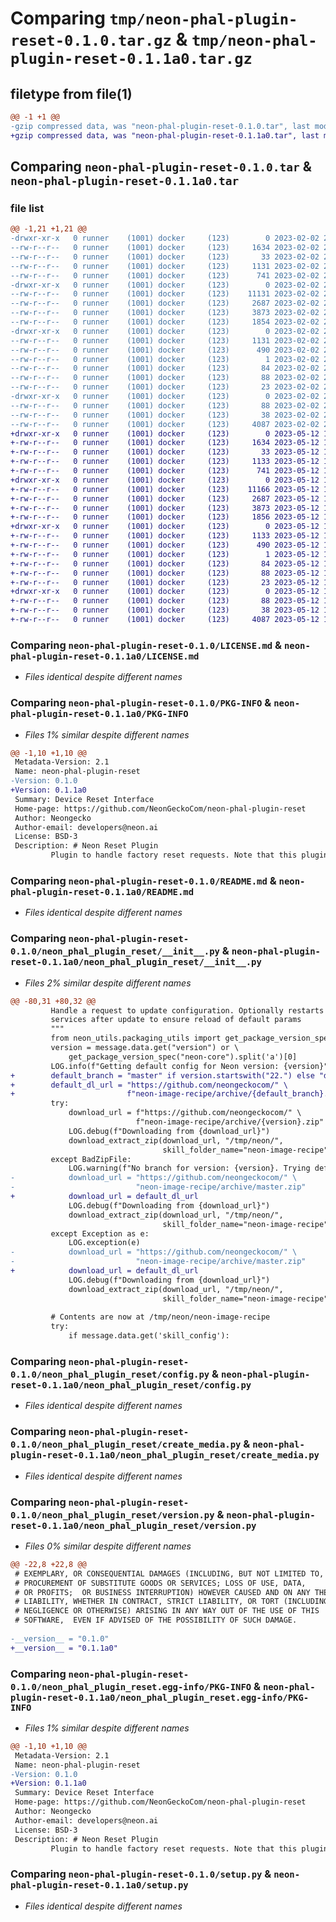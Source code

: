 # Comparing `tmp/neon-phal-plugin-reset-0.1.0.tar.gz` & `tmp/neon-phal-plugin-reset-0.1.1a0.tar.gz`

## filetype from file(1)

```diff
@@ -1 +1 @@
-gzip compressed data, was "neon-phal-plugin-reset-0.1.0.tar", last modified: Thu Feb  2 20:55:20 2023, max compression
+gzip compressed data, was "neon-phal-plugin-reset-0.1.1a0.tar", last modified: Fri May 12 19:14:05 2023, max compression
```

## Comparing `neon-phal-plugin-reset-0.1.0.tar` & `neon-phal-plugin-reset-0.1.1a0.tar`

### file list

```diff
@@ -1,21 +1,21 @@
-drwxr-xr-x   0 runner    (1001) docker     (123)        0 2023-02-02 20:55:20.493727 neon-phal-plugin-reset-0.1.0/
--rw-r--r--   0 runner    (1001) docker     (123)     1634 2023-02-02 20:55:17.000000 neon-phal-plugin-reset-0.1.0/LICENSE.md
--rw-r--r--   0 runner    (1001) docker     (123)       33 2023-02-02 20:55:17.000000 neon-phal-plugin-reset-0.1.0/MANIFEST.in
--rw-r--r--   0 runner    (1001) docker     (123)     1131 2023-02-02 20:55:20.493727 neon-phal-plugin-reset-0.1.0/PKG-INFO
--rw-r--r--   0 runner    (1001) docker     (123)      741 2023-02-02 20:55:17.000000 neon-phal-plugin-reset-0.1.0/README.md
-drwxr-xr-x   0 runner    (1001) docker     (123)        0 2023-02-02 20:55:20.493727 neon-phal-plugin-reset-0.1.0/neon_phal_plugin_reset/
--rw-r--r--   0 runner    (1001) docker     (123)    11131 2023-02-02 20:55:17.000000 neon-phal-plugin-reset-0.1.0/neon_phal_plugin_reset/__init__.py
--rw-r--r--   0 runner    (1001) docker     (123)     2687 2023-02-02 20:55:17.000000 neon-phal-plugin-reset-0.1.0/neon_phal_plugin_reset/config.py
--rw-r--r--   0 runner    (1001) docker     (123)     3873 2023-02-02 20:55:17.000000 neon-phal-plugin-reset-0.1.0/neon_phal_plugin_reset/create_media.py
--rw-r--r--   0 runner    (1001) docker     (123)     1854 2023-02-02 20:55:17.000000 neon-phal-plugin-reset-0.1.0/neon_phal_plugin_reset/version.py
-drwxr-xr-x   0 runner    (1001) docker     (123)        0 2023-02-02 20:55:20.493727 neon-phal-plugin-reset-0.1.0/neon_phal_plugin_reset.egg-info/
--rw-r--r--   0 runner    (1001) docker     (123)     1131 2023-02-02 20:55:20.000000 neon-phal-plugin-reset-0.1.0/neon_phal_plugin_reset.egg-info/PKG-INFO
--rw-r--r--   0 runner    (1001) docker     (123)      490 2023-02-02 20:55:20.000000 neon-phal-plugin-reset-0.1.0/neon_phal_plugin_reset.egg-info/SOURCES.txt
--rw-r--r--   0 runner    (1001) docker     (123)        1 2023-02-02 20:55:20.000000 neon-phal-plugin-reset-0.1.0/neon_phal_plugin_reset.egg-info/dependency_links.txt
--rw-r--r--   0 runner    (1001) docker     (123)       84 2023-02-02 20:55:20.000000 neon-phal-plugin-reset-0.1.0/neon_phal_plugin_reset.egg-info/entry_points.txt
--rw-r--r--   0 runner    (1001) docker     (123)       88 2023-02-02 20:55:20.000000 neon-phal-plugin-reset-0.1.0/neon_phal_plugin_reset.egg-info/requires.txt
--rw-r--r--   0 runner    (1001) docker     (123)       23 2023-02-02 20:55:20.000000 neon-phal-plugin-reset-0.1.0/neon_phal_plugin_reset.egg-info/top_level.txt
-drwxr-xr-x   0 runner    (1001) docker     (123)        0 2023-02-02 20:55:20.493727 neon-phal-plugin-reset-0.1.0/requirements/
--rw-r--r--   0 runner    (1001) docker     (123)       88 2023-02-02 20:55:17.000000 neon-phal-plugin-reset-0.1.0/requirements/requirements.txt
--rw-r--r--   0 runner    (1001) docker     (123)       38 2023-02-02 20:55:20.493727 neon-phal-plugin-reset-0.1.0/setup.cfg
--rw-r--r--   0 runner    (1001) docker     (123)     4087 2023-02-02 20:55:17.000000 neon-phal-plugin-reset-0.1.0/setup.py
+drwxr-xr-x   0 runner    (1001) docker     (123)        0 2023-05-12 19:14:05.542487 neon-phal-plugin-reset-0.1.1a0/
+-rw-r--r--   0 runner    (1001) docker     (123)     1634 2023-05-12 19:14:01.000000 neon-phal-plugin-reset-0.1.1a0/LICENSE.md
+-rw-r--r--   0 runner    (1001) docker     (123)       33 2023-05-12 19:14:01.000000 neon-phal-plugin-reset-0.1.1a0/MANIFEST.in
+-rw-r--r--   0 runner    (1001) docker     (123)     1133 2023-05-12 19:14:05.542487 neon-phal-plugin-reset-0.1.1a0/PKG-INFO
+-rw-r--r--   0 runner    (1001) docker     (123)      741 2023-05-12 19:14:01.000000 neon-phal-plugin-reset-0.1.1a0/README.md
+drwxr-xr-x   0 runner    (1001) docker     (123)        0 2023-05-12 19:14:05.542487 neon-phal-plugin-reset-0.1.1a0/neon_phal_plugin_reset/
+-rw-r--r--   0 runner    (1001) docker     (123)    11166 2023-05-12 19:14:01.000000 neon-phal-plugin-reset-0.1.1a0/neon_phal_plugin_reset/__init__.py
+-rw-r--r--   0 runner    (1001) docker     (123)     2687 2023-05-12 19:14:01.000000 neon-phal-plugin-reset-0.1.1a0/neon_phal_plugin_reset/config.py
+-rw-r--r--   0 runner    (1001) docker     (123)     3873 2023-05-12 19:14:01.000000 neon-phal-plugin-reset-0.1.1a0/neon_phal_plugin_reset/create_media.py
+-rw-r--r--   0 runner    (1001) docker     (123)     1856 2023-05-12 19:14:04.000000 neon-phal-plugin-reset-0.1.1a0/neon_phal_plugin_reset/version.py
+drwxr-xr-x   0 runner    (1001) docker     (123)        0 2023-05-12 19:14:05.542487 neon-phal-plugin-reset-0.1.1a0/neon_phal_plugin_reset.egg-info/
+-rw-r--r--   0 runner    (1001) docker     (123)     1133 2023-05-12 19:14:05.000000 neon-phal-plugin-reset-0.1.1a0/neon_phal_plugin_reset.egg-info/PKG-INFO
+-rw-r--r--   0 runner    (1001) docker     (123)      490 2023-05-12 19:14:05.000000 neon-phal-plugin-reset-0.1.1a0/neon_phal_plugin_reset.egg-info/SOURCES.txt
+-rw-r--r--   0 runner    (1001) docker     (123)        1 2023-05-12 19:14:05.000000 neon-phal-plugin-reset-0.1.1a0/neon_phal_plugin_reset.egg-info/dependency_links.txt
+-rw-r--r--   0 runner    (1001) docker     (123)       84 2023-05-12 19:14:05.000000 neon-phal-plugin-reset-0.1.1a0/neon_phal_plugin_reset.egg-info/entry_points.txt
+-rw-r--r--   0 runner    (1001) docker     (123)       88 2023-05-12 19:14:05.000000 neon-phal-plugin-reset-0.1.1a0/neon_phal_plugin_reset.egg-info/requires.txt
+-rw-r--r--   0 runner    (1001) docker     (123)       23 2023-05-12 19:14:05.000000 neon-phal-plugin-reset-0.1.1a0/neon_phal_plugin_reset.egg-info/top_level.txt
+drwxr-xr-x   0 runner    (1001) docker     (123)        0 2023-05-12 19:14:05.542487 neon-phal-plugin-reset-0.1.1a0/requirements/
+-rw-r--r--   0 runner    (1001) docker     (123)       88 2023-05-12 19:14:01.000000 neon-phal-plugin-reset-0.1.1a0/requirements/requirements.txt
+-rw-r--r--   0 runner    (1001) docker     (123)       38 2023-05-12 19:14:05.542487 neon-phal-plugin-reset-0.1.1a0/setup.cfg
+-rw-r--r--   0 runner    (1001) docker     (123)     4087 2023-05-12 19:14:01.000000 neon-phal-plugin-reset-0.1.1a0/setup.py
```

### Comparing `neon-phal-plugin-reset-0.1.0/LICENSE.md` & `neon-phal-plugin-reset-0.1.1a0/LICENSE.md`

 * *Files identical despite different names*

### Comparing `neon-phal-plugin-reset-0.1.0/PKG-INFO` & `neon-phal-plugin-reset-0.1.1a0/PKG-INFO`

 * *Files 1% similar despite different names*

```diff
@@ -1,10 +1,10 @@
 Metadata-Version: 2.1
 Name: neon-phal-plugin-reset
-Version: 0.1.0
+Version: 0.1.1a0
 Summary: Device Reset Interface
 Home-page: https://github.com/NeonGeckoCom/neon-phal-plugin-reset
 Author: Neongecko
 Author-email: developers@neon.ai
 License: BSD-3
 Description: # Neon Reset Plugin
         Plugin to handle factory reset requests. Note that this plugin will install system
```

### Comparing `neon-phal-plugin-reset-0.1.0/README.md` & `neon-phal-plugin-reset-0.1.1a0/README.md`

 * *Files identical despite different names*

### Comparing `neon-phal-plugin-reset-0.1.0/neon_phal_plugin_reset/__init__.py` & `neon-phal-plugin-reset-0.1.1a0/neon_phal_plugin_reset/__init__.py`

 * *Files 2% similar despite different names*

```diff
@@ -80,31 +80,32 @@
         Handle a request to update configuration. Optionally restarts core
         services after update to ensure reload of default params
         """
         from neon_utils.packaging_utils import get_package_version_spec
         version = message.data.get("version") or \
             get_package_version_spec("neon-core").split('a')[0]
         LOG.info(f"Getting default config for Neon version: {version}")
+        default_branch = "master" if version.startswith("22.") else "dev"
+        default_dl_url = "https://github.com/neongeckocom/" \
+                         f"neon-image-recipe/archive/{default_branch}.zip"
         try:
             download_url = f"https://github.com/neongeckocom/" \
                            f"neon-image-recipe/archive/{version}.zip"
             LOG.debug(f"Downloading from {download_url}")
             download_extract_zip(download_url, "/tmp/neon/",
                                  skill_folder_name="neon-image-recipe")
         except BadZipFile:
             LOG.warning(f"No branch for version: {version}. Trying default")
-            download_url = "https://github.com/neongeckocom/" \
-                           "neon-image-recipe/archive/master.zip"
+            download_url = default_dl_url
             LOG.debug(f"Downloading from {download_url}")
             download_extract_zip(download_url, "/tmp/neon/",
                                  skill_folder_name="neon-image-recipe")
         except Exception as e:
             LOG.exception(e)
-            download_url = "https://github.com/neongeckocom/" \
-                           "neon-image-recipe/archive/master.zip"
+            download_url = default_dl_url
             LOG.debug(f"Downloading from {download_url}")
             download_extract_zip(download_url, "/tmp/neon/",
                                  skill_folder_name="neon-image-recipe")
 
         # Contents are now at /tmp/neon/neon-image-recipe
         try:
             if message.data.get('skill_config'):
```

### Comparing `neon-phal-plugin-reset-0.1.0/neon_phal_plugin_reset/config.py` & `neon-phal-plugin-reset-0.1.1a0/neon_phal_plugin_reset/config.py`

 * *Files identical despite different names*

### Comparing `neon-phal-plugin-reset-0.1.0/neon_phal_plugin_reset/create_media.py` & `neon-phal-plugin-reset-0.1.1a0/neon_phal_plugin_reset/create_media.py`

 * *Files identical despite different names*

### Comparing `neon-phal-plugin-reset-0.1.0/neon_phal_plugin_reset/version.py` & `neon-phal-plugin-reset-0.1.1a0/neon_phal_plugin_reset/version.py`

 * *Files 0% similar despite different names*

```diff
@@ -22,8 +22,8 @@
 # EXEMPLARY, OR CONSEQUENTIAL DAMAGES (INCLUDING, BUT NOT LIMITED TO,
 # PROCUREMENT OF SUBSTITUTE GOODS OR SERVICES; LOSS OF USE, DATA,
 # OR PROFITS;  OR BUSINESS INTERRUPTION) HOWEVER CAUSED AND ON ANY THEORY OF
 # LIABILITY, WHETHER IN CONTRACT, STRICT LIABILITY, OR TORT (INCLUDING
 # NEGLIGENCE OR OTHERWISE) ARISING IN ANY WAY OUT OF THE USE OF THIS
 # SOFTWARE,  EVEN IF ADVISED OF THE POSSIBILITY OF SUCH DAMAGE.
 
-__version__ = "0.1.0"
+__version__ = "0.1.1a0"
```

### Comparing `neon-phal-plugin-reset-0.1.0/neon_phal_plugin_reset.egg-info/PKG-INFO` & `neon-phal-plugin-reset-0.1.1a0/neon_phal_plugin_reset.egg-info/PKG-INFO`

 * *Files 1% similar despite different names*

```diff
@@ -1,10 +1,10 @@
 Metadata-Version: 2.1
 Name: neon-phal-plugin-reset
-Version: 0.1.0
+Version: 0.1.1a0
 Summary: Device Reset Interface
 Home-page: https://github.com/NeonGeckoCom/neon-phal-plugin-reset
 Author: Neongecko
 Author-email: developers@neon.ai
 License: BSD-3
 Description: # Neon Reset Plugin
         Plugin to handle factory reset requests. Note that this plugin will install system
```

### Comparing `neon-phal-plugin-reset-0.1.0/setup.py` & `neon-phal-plugin-reset-0.1.1a0/setup.py`

 * *Files identical despite different names*

